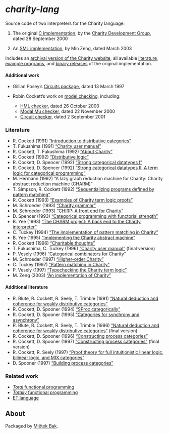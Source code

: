 _charity-lang_
==============

Source code of two interpreters for the Charity language:

1. The original [C implementation](src/v1), by the [Charity Development Group](http://pll.cpsc.ucalgary.ca/charity1/www/home.html), dated 28 September 2000

2. An [SML implementation](src/v2), by Min Zeng, dated March 2003

Includes an [archival version of the Charity website](doc/README.md), all available [literature](doc/pdf), [example programs](doc/ch), and [binary releases](bin) of the original implementation.


#### Additional work

* Gillian Posey’s [Circuits package](more/circuits), dated 13 March 1997

* Robin Cockett’s work on [model checking](doc/model-checking.md), including:
    - [HML checker](more/hml), dated 26 October 2000
    - [Modal Mu checker](more/mm), dated 22 November 2000
    - [Circuit checker](more/wires), dated 2 September 2001


### Literature

* R. Cockett (1991) [“Introduction to distributive categories”](doc/pdf/cockett-1991.pdf)
* T. Fukushima (1991) [“Charity user manual”](doc/pdf/fukushima-1991.pdf)
* R. Cockett, T. Fukushima (1992) [“About Charity”](doc/pdf/cockett-1992a.pdf)
* R. Cockett (1992) [“Distributive logic”](doc/pdf/cockett-1992b.pdf)
* R. Cockett, D. Spencer (1992) [“Strong categorical datatypes I”](doc/pdf/cockett-1992c.pdf)
* R. Cockett, D. Spencer (1992) [“Strong categorical datatypes II: A term logic for categorical programming”](doc/pdf/cockett-1992d.pdf)
* M. Hermann (1992) “A lazy graph reduction machine for Charity: Charity abstract reduction machine (CHARM)”
* T. Simpson, R. Cockett (1992) [“Sequentializing programs defined by pattern matching”](doc/pdf/simpson-1992.pdf)
* R. Cockett (1993) [“Examples of Charity term logic proofs”](doc/pdf/cockett-1993.pdf)
* M. Schroeder (1993) [“Charity grammar”](doc/pdf/schroeder-1993a.pdf)
* M. Schroeder (1993) [“CHIRP: A front end for Charity”](doc/pdf/schroeder-1993b.pdf)
* D. Spencer (1993) [“Categorical programming with functorial strength”](doc/pdf/spencer-1993.pdf)
* B. Yee (1993) [“The CHARM project: A back end to the Charity interpreter”](doc/pdf/yee-1993.pdf)
* C. Tuckey (1994) [“The implementation of pattern matching in Charity”](doc/pdf/tuckey-1994.pdf)
* B. Yee (1995) [“Implementing the Charity abstract machine”](doc/pdf/yee-1995.pdf)
* R. Cockett (1996) [“Charitable thoughts”](doc/pdf/cockett-1996.pdf)
* T. Fukushima, C. Tuckey (1996) [“Charity user manual”](doc/pdf/fukushima-1996.pdf) (final version)
* P. Vesely (1996) [“Categorical combinators for Charity”](doc/pdf/vesely-1996.pdf)
* M. Schroeder (1997) [“Higher-order Charity”](doc/pdf/schroeder-1997.pdf)
* C. Tuckey (1997) [“Pattern matching in Charity”](doc/pdf/tuckey-1997.pdf)
* P. Vesely (1997) [“Typechecking the Charity term logic”](doc/pdf/vesely-1997.pdf)
* M. Zeng (2003) [“An implementation of Charity”](doc/pdf/zeng-2003.pdf)


#### Additional literature

* R. Blute, R. Cockett, R. Seely, T. Trimble (1991) [“Natural deduction and coherence for weakly distributive categories”](doc/pdf/more/blute-1991.pdf)
* R. Cockett, D. Spooner (1994) [“SProc categorically”](doc/pdf/more/cockett-1994.pdf)
* R. Cockett, D. Spooner (1995) [“Categories for synchrony and asynchrony”](doc/pdf/more/cockett-1995.pdf)
* R. Blute, R. Cockett, R. Seely, T. Trimble (1996) [“Natural deduction and coherence for weakly distributive categories”](doc/pdf/more/blute-1996.pdf) (final version)
* R. Cockett, D. Spooner (1996) [“Constructing process categories”](doc/pdf/more/cockett-1996.pdf)
* R. Cockett, D. Spooner (1997) [“Constructing process categories”](doc/pdf/more/cockett-1997a.pdf) (final version)
* R. Cockett, R. Seely (1997) [“Proof theory for full intuitionistic linear logic, bilinear logic, and MIX categories”](doc/pdf/more/cockett-1997b.pdf)
* D. Spooner (1997) [“Building process categories”](doc/pdf/more/spooner-1997.pdf)


### Related work

* [_Total_ functional programming](https://github.com/mietek/total-fp)
* [_Totally_ functional programming](https://github.com/mietek/totally-fp)
* [ET language](https://github.com/mietek/et-lang)


About
-----

Packaged by [Miëtek Bak](https://mietek.io/).
